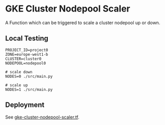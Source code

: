 # GKE Cluster Nodepool Scaler

A Function which can be triggered to scale a cluster nodepool up or down.

## Local Testing
```
PROJECT_ID=project0
ZONE=europe-west1-b
CLUSTER=cluster0
NODEPOOL=nodepool0

# scale down
NODES=0 ./src/main.py

# scale up
NODES=1 ./src/main.py
```

## Deployment

See [gke-cluster-nodepool-scaler.tf](gke-cluster-nodepool-scaler.tf).
